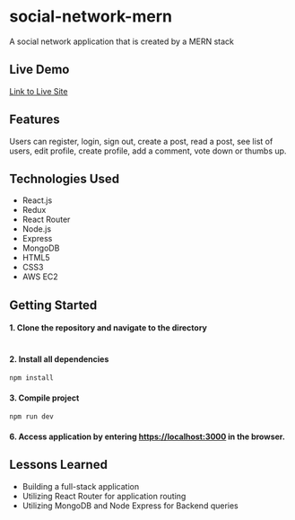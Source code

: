 # social-network-mern
A social network application that is created by a MERN stack


## Live Demo
[Link to Live Site](https://lets-connect.juliusoh.com)

## Features
Users can register, login, sign out, create a post, read a post, see list of users, edit profile, create profile, add a comment, vote down or thumbs up.

## Technologies Used
* React.js
* Redux
* React Router
* Node.js
* Express
* MongoDB
* HTML5
* CSS3
* AWS EC2

## Getting Started
#### 1. Clone the repository and navigate to the directory
```shell
```

#### 2. Install all dependencies 
```shell
npm install
```

#### 3. Compile project
```shell
npm run dev
```

#### 6. Access application by entering [https://localhost:3000](https://localhost:3000) in the browser.


## Lessons Learned
* Building a full-stack application 
* Utilizing React Router for application routing
* Utilizing MongoDB and Node Express for Backend queries
